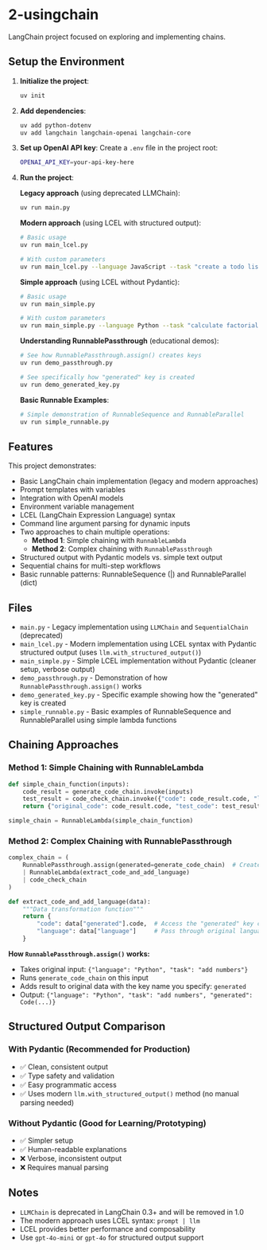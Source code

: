 # 2-usingchain

LangChain project focused on exploring and implementing chains.

## Setup the Environment

1. **Initialize the project**:
   ```bash
   uv init
   ```

2. **Add dependencies**:
   ```bash
   uv add python-dotenv
   uv add langchain langchain-openai langchain-core
   ```

3. **Set up OpenAI API key**:
   Create a `.env` file in the project root:
   ```bash
   OPENAI_API_KEY=your-api-key-here
   ```

4. **Run the project**:
   
   **Legacy approach** (using deprecated LLMChain):
   ```bash
   uv run main.py
   ```
   
   **Modern approach** (using LCEL with structured output):
   ```bash
   # Basic usage
   uv run main_lcel.py
   
   # With custom parameters
   uv run main_lcel.py --language JavaScript --task "create a todo list"
   ```
   
   **Simple approach** (using LCEL without Pydantic):
   ```bash
   # Basic usage
   uv run main_simple.py
   
   # With custom parameters
   uv run main_simple.py --language Python --task "calculate factorial"
   ```
   
   **Understanding RunnablePassthrough** (educational demos):
   ```bash
   # See how RunnablePassthrough.assign() creates keys
   uv run demo_passthrough.py
   
   # See specifically how "generated" key is created
   uv run demo_generated_key.py
   ```
   
   **Basic Runnable Examples**:
   ```bash
   # Simple demonstration of RunnableSequence and RunnableParallel
   uv run simple_runnable.py
   ```

## Features

This project demonstrates:
- Basic LangChain chain implementation (legacy and modern approaches)
- Prompt templates with variables
- Integration with OpenAI models
- Environment variable management
- LCEL (LangChain Expression Language) syntax
- Command line argument parsing for dynamic inputs
- Two approaches to chain multiple operations:
  - **Method 1**: Simple chaining with `RunnableLambda`
  - **Method 2**: Complex chaining with `RunnablePassthrough`
- Structured output with Pydantic models vs. simple text output
- Sequential chains for multi-step workflows
- Basic runnable patterns: RunnableSequence (|) and RunnableParallel (dict)

## Files

- `main.py` - Legacy implementation using `LLMChain` and `SequentialChain` (deprecated)
- `main_lcel.py` - Modern implementation using LCEL syntax with Pydantic structured output (uses `llm.with_structured_output()`)
- `main_simple.py` - Simple LCEL implementation without Pydantic (cleaner setup, verbose output)
- `demo_passthrough.py` - Demonstration of how `RunnablePassthrough.assign()` works
- `demo_generated_key.py` - Specific example showing how the "generated" key is created
- `simple_runnable.py` - Basic examples of RunnableSequence and RunnableParallel using simple lambda functions

## Chaining Approaches

### Method 1: Simple Chaining with RunnableLambda
```python
def simple_chain_function(inputs):
    code_result = generate_code_chain.invoke(inputs)
    test_result = code_check_chain.invoke({"code": code_result.code, "language": inputs["language"]})
    return {"original_code": code_result.code, "test_code": test_result.final_code}

simple_chain = RunnableLambda(simple_chain_function)
```

### Method 2: Complex Chaining with RunnablePassthrough
```python
complex_chain = (
    RunnablePassthrough.assign(generated=generate_code_chain)  # Creates "generated" key
    | RunnableLambda(extract_code_and_add_language)
    | code_check_chain
)

def extract_code_and_add_language(data):
    """Data transformation function"""
    return {
        "code": data["generated"].code,  # Access the "generated" key created by assign()
        "language": data["language"]     # Pass through original language
    }
```

**How `RunnablePassthrough.assign()` works:**
- Takes original input: `{"language": "Python", "task": "add numbers"}`
- Runs `generate_code_chain` on this input
- Adds result to original data with the key name you specify: `generated`
- Output: `{"language": "Python", "task": "add numbers", "generated": Code(...)}`

## Structured Output Comparison

### With Pydantic (Recommended for Production)
- ✅ Clean, consistent output
- ✅ Type safety and validation
- ✅ Easy programmatic access
- ✅ Uses modern `llm.with_structured_output()` method (no manual parsing needed)

### Without Pydantic (Good for Learning/Prototyping)
- ✅ Simpler setup
- ✅ Human-readable explanations
- ❌ Verbose, inconsistent output
- ❌ Requires manual parsing

## Notes

- `LLMChain` is deprecated in LangChain 0.3+ and will be removed in 1.0
- The modern approach uses LCEL syntax: `prompt | llm`
- LCEL provides better performance and composability
- Use `gpt-4o-mini` or `gpt-4o` for structured output support 